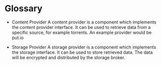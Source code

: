 Glossary
========

* Content Provider
A content provider is a component which implements the content provider interface.
It can be used to retrieve data from a specific source, for example torrents.
An example provider would be put.io

* Storage Provider
A storage provider is a component which implements the storage interface.
It can be used to store retrieved data. The data will be encrypted and distributed
by the storage broker.